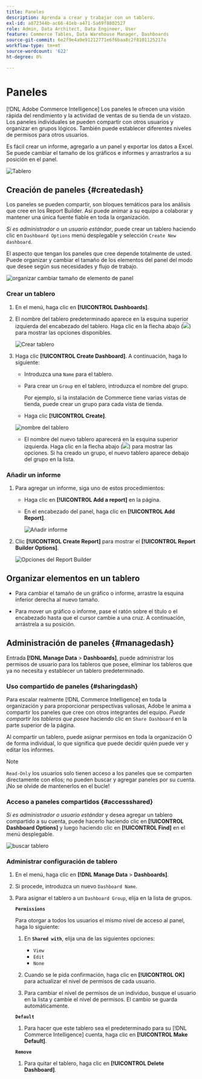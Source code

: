 ```yaml
---
title: Paneles
description: Aprenda a crear y trabajar con un tablero.
exl-id: a872344b-ac66-41eb-a471-5a69f8802527
role: Admin, Data Architect, Data Engineer, User
feature: Commerce Tables, Data Warehouse Manager, Dashboards
source-git-commit: 6e2f9e4a9e91212771e6f6baa8c2f8101125217a
workflow-type: tm+mt
source-wordcount: '622'
ht-degree: 0%

---
```


# Paneles

[!DNL Adobe Commerce Intelligence] Los paneles le ofrecen una visión rápida del rendimiento y la actividad de ventas de su tienda de un vistazo. Los paneles individuales se pueden compartir con otros usuarios y organizar en grupos lógicos. También puede establecer diferentes niveles de permisos para otros usuarios.

Es fácil crear un informe, agregarlo a un panel y exportar los datos a Excel. Se puede cambiar el tamaño de los gráficos e informes y arrastrarlos a su posición en el panel.

![Tablero](../../assets/magento-bi-report-builder-revenue-by-products-formula-report-holiday-sales-dashboard.png)

## Creación de paneles {#createdash}

Los paneles se pueden compartir, son bloques temáticos para los análisis que cree en los Report Builder. Así puede animar a su equipo a colaborar y mantener una única fuente fiable en toda la organización.

*Si es administrador o un usuario estándar*, puede crear un tablero haciendo clic en `Dashboard Options` menú desplegable y selección `Create New dashboard`.

El aspecto que tengan los paneles que cree depende totalmente de usted. Puede organizar y cambiar el tamaño de los elementos del panel del modo que desee según sus necesidades y flujo de trabajo.

![organizar cambiar tamaño de elemento de panel](../../assets/arrange_resize_dashboard_element.gif)

### Crear un tablero

1. En el menú, haga clic en **[!UICONTROL Dashboards]**.

1. El nombre del tablero predeterminado aparece en la esquina superior izquierda del encabezado del tablero. Haga clic en la flecha abajo (![](../../assets/magento-bi-btn-down.png)) para mostrar las opciones disponibles.

   ![Crear tablero](../../assets/magento-bi-dashboard-create.png)

1. Haga clic **[!UICONTROL Create Dashboard]**. A continuación, haga lo siguiente:

   * Introduzca una `Name` para el tablero.

   * Para crear un `Group` en el tablero, introduzca el nombre del grupo.

     Por ejemplo, si la instalación de Commerce tiene varias vistas de tienda, puede crear un grupo para cada vista de tienda.

   * Haga clic **[!UICONTROL Create]**.

   ![nombre del tablero](../../assets/magento-bi-dashboard-create-name.png)

   * El nombre del nuevo tablero aparecerá en la esquina superior izquierda. Haga clic en la flecha abajo (![](../../assets/magento-bi-btn-down.png)) para mostrar las opciones. Si ha creado un grupo, el nuevo tablero aparece debajo del grupo en la lista.

### Añadir un informe

1. Para agregar un informe, siga uno de estos procedimientos:

   * Haga clic en **[!UICONTROL Add a report]** en la página.

   * En el encabezado del panel, haga clic en **[!UICONTROL Add Report]**.

     ![Añadir informe](../../assets/magento-bi-dashboard-create-add-report.png)

1. Clic **[!UICONTROL Create Report]** para mostrar el **[!UICONTROL Report Builder Options]**.

   ![Opciones del Report Builder](../../assets/magento-bi-report-builder.png)

## Organizar elementos en un tablero

* Para cambiar el tamaño de un gráfico o informe, arrastre la esquina inferior derecha al nuevo tamaño.

* Para mover un gráfico o informe, pase el ratón sobre el título o el encabezado hasta que el cursor cambie a una cruz. A continuación, arrástrela a su posición.

## Administración de paneles {#managedash}

Entrada **[!DNL Manage Data** > **Dashboards]**, puede administrar los permisos de usuario para los tableros que posee, eliminar los tableros que ya no necesita y establecer un tablero predeterminado.

### Uso compartido de paneles {#sharingdash}

Para escalar realmente [!DNL Commerce Intelligence] en toda la organización y para proporcionar perspectivas valiosas, Adobe le anima a compartir los paneles que cree con otros integrantes del equipo. *Puede compartir los tableros que posee* haciendo clic en `Share Dashboard` en la parte superior de la página.

Al compartir un tablero, puede asignar permisos en toda la organización O de forma individual, lo que significa que puede decidir quién puede ver y editar los informes.

>[!NOTE]
>
>`Read-Only` los usuarios solo tienen acceso a los paneles que se comparten directamente con ellos; no pueden buscar y agregar paneles por su cuenta. ¡No se olvide de mantenerlos en el bucle!

### Acceso a paneles compartidos {#accessshared}

*Si es administrador o usuario estándar* y desea agregar un tablero compartido a su cuenta, puede hacerlo haciendo clic en **[!UICONTROL Dashboard Options]** y luego haciendo clic en **[!UICONTROL Find]** en el menú desplegable.

![buscar tablero](../../assets/find_dashboard.png)<!--{: width="1000" height="535"}-->

### Administrar configuración de tablero

1. En el menú, haga clic en **[!DNL Manage Data** > **Dashboards]**.

1. Si procede, introduzca un nuevo `Dashboard Name`.

1. Para asignar el tablero a un `Dashboard Group`, elija en la lista de grupos.

   **`Permissions`**

   Para otorgar a todos los usuarios el mismo nivel de acceso al panel, haga lo siguiente:

   1. En **`Shared with`**, elija una de las siguientes opciones:

      * `View`
      * `Edit`
      * `None`

   1. Cuando se le pida confirmación, haga clic en **[!UICONTROL OK]** para actualizar el nivel de permisos de cada usuario.

   1. Para cambiar el nivel de permisos de un individuo, busque el usuario en la lista y cambie el nivel de permisos. El cambio se guarda automáticamente.

   **`Default`**

   1. Para hacer que este tablero sea el predeterminado para su [!DNL Commerce Intelligence] cuenta, haga clic en **[!UICONTROL Make Default]**.

   **`Remove`**

   1. Para quitar el tablero, haga clic en **[!UICONTROL Delete Dashboard]**.
